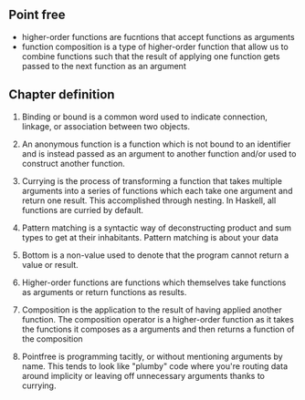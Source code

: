 ## Point free
- higher-order functions are fucntions that accept functions as arguments
- function composition is a type of higher-order function that allow us to combine functions such that the result of applying one function gets passed to the next function as an argument

## Chapter definition
1. Binding or bound is a common word used to indicate connection, linkage, or association between two objects.

2. An anonymous function is a function which is not bound to an identifier and is instead passed as an argument to another function and/or used to construct another function.

3. Currying is the process of transforming a function that takes multiple arguments into a series of functions which each take one argument and return one result. This accomplished through nesting. In Haskell, all functions are curried by default.

4. Pattern matching is a syntactic way of deconstructing product and sum types to get at their inhabitants. Pattern matching is about your data

5. Bottom is a non-value used to denote that the program cannot return a value or result.

6. Higher-order functions are functions which themselves take functions as arguments or return functions as results.

7. Composition is the application to the result of having applied another function. The composition operator is a higher-order function as it takes the functions it composes as a arguments and then returns a function of the composition

8. Pointfree is programming tacitly, or without mentioning arguments by name. This tends to look like "plumby" code where you're routing data around implicity or leaving off unnecessary arguments thanks to currying.